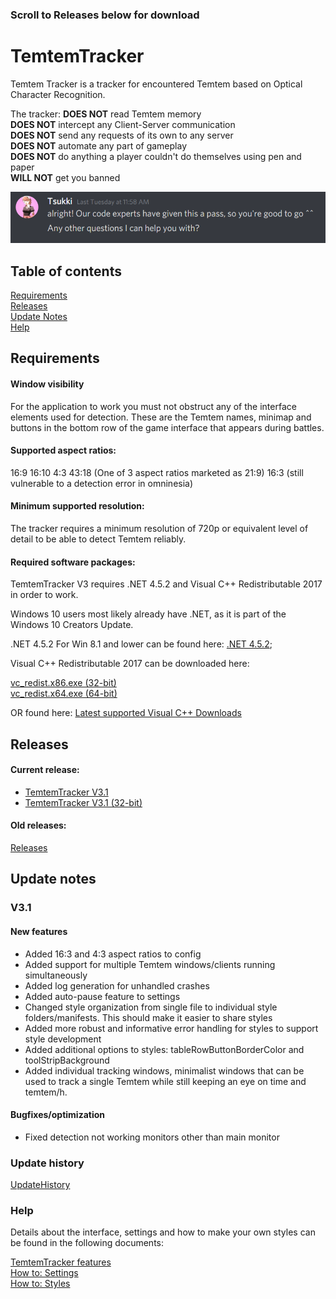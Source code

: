 ### Scroll to Releases below for download

# TemtemTracker
Temtem Tracker is a tracker for encountered Temtem based on Optical Character Recognition. 

The tracker: 
**DOES NOT** read Temtem memory\
**DOES NOT** intercept any Client-Server communication\
**DOES NOT** send any requests of its own to any server\
**DOES NOT** automate any part of gameplay\
**DOES NOT** do anything a player couldn't do themselves using pen and paper\
**WILL NOT** get you banned

![Good to go](Images/good2go.PNG)

## Table of contents

[Requirements](#Requirements)\
[Releases](#Releases)\
[Update Notes](#Update-notes)\
[Help](#Help)

## Requirements

#### Window visibility

For the application to work you must not obstruct any of the interface elements used for detection. These are the Temtem names, minimap and buttons in the bottom row of the game interface that appears during battles.

#### Supported aspect ratios:

16:9
16:10
4:3
43:18 (One of 3 aspect ratios marketed as 21:9)
16:3 (still vulnerable to a detection error in omninesia)

#### Minimum supported resolution:

The tracker requires a minimum resolution of 720p or equivalent level of detail to be able to detect Temtem reliably.

#### Required software packages:
TemtemTracker V3 requires .NET 4.5.2  and Visual C++ Redistributable 2017 in order to work. 

Windows 10 users most likely already have .NET, as it is part of the Windows 10 Creators Update.

.NET 4.5.2 For Win 8.1 and lower can be found here: [.NET 4.5.2](https://www.microsoft.com/en-us/download/details.aspx?id=42642);

Visual C++ Redistributable 2017 can be downloaded here: 

[vc_redist.x86.exe (32-bit)](https://aka.ms/vs/16/release/vc_redist.x86.exe)\
[vc_redist.x64.exe (64-bit)](https://aka.ms/vs/16/release/vc_redist.x64.exe) 

OR found here: [Latest supported Visual C++ Downloads](https://support.microsoft.com/en-us/help/2977003/the-latest-supported-visual-c-downloads)

## Releases

#### Current release:

- [TemtemTracker V3.1](https://github.com/mculig/TemtemTracker/releases/download/V3.1/TemtemTracker_v3.1_x64.zip)
- [TemtemTracker V3.1 (32-bit)](https://github.com/mculig/TemtemTracker/releases/download/V3.1/TemtemTracker_v3.1_x86.zip)

#### Old releases:

[Releases](https://github.com/mculig/TemtemTracker/releases)

## Update notes

### V3.1

#### New features

- Added 16:3 and 4:3 aspect ratios to config
- Added support for multiple Temtem windows/clients running simultaneously
- Added log generation for unhandled crashes
- Added auto-pause feature to settings
- Changed style organization from single file to individual style folders/manifests. This should make it easier to share styles
- Added more robust and informative error handling for styles to support style development
- Added additional options to styles: tableRowButtonBorderColor and toolStripBackground
- Added individual tracking windows, minimalist windows that can be used to track a single Temtem while still keeping an eye on time and temtem/h. 

#### Bugfixes/optimization

- Fixed detection not working monitors other than main monitor

### Update history

[UpdateHistory](UpdateHistory.md)

### Help

Details about the interface, settings and how to make your own styles can be found in the following documents:

[TemtemTracker features](TemtemTrackerFeatures.md)\
[How to: Settings](HowToSettings.md)\
[How to: Styles](HowToStyles.md)
